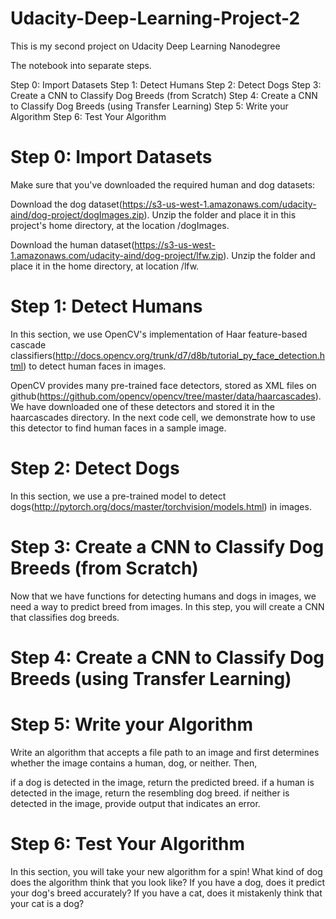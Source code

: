 # Udacity-Deep-Learning-Project-2

This is my second project on Udacity Deep Learning Nanodegree

The notebook into separate steps.

Step 0: Import Datasets
Step 1: Detect Humans
Step 2: Detect Dogs
Step 3: Create a CNN to Classify Dog Breeds (from Scratch)
Step 4: Create a CNN to Classify Dog Breeds (using Transfer Learning)
Step 5: Write your Algorithm
Step 6: Test Your Algorithm

# Step 0: Import Datasets
Make sure that you've downloaded the required human and dog datasets:

Download the dog dataset(https://s3-us-west-1.amazonaws.com/udacity-aind/dog-project/dogImages.zip). Unzip the folder and place it in this project's home directory, at the location /dogImages.

Download the human dataset(https://s3-us-west-1.amazonaws.com/udacity-aind/dog-project/lfw.zip). Unzip the folder and place it in the home directory, at location /lfw.

# Step 1: Detect Humans
In this section, we use OpenCV's implementation of Haar feature-based cascade classifiers(http://docs.opencv.org/trunk/d7/d8b/tutorial_py_face_detection.html) to detect human faces in images.

OpenCV provides many pre-trained face detectors, stored as XML files on github(https://github.com/opencv/opencv/tree/master/data/haarcascades). We have downloaded one of these detectors and stored it in the haarcascades directory. In the next code cell, we demonstrate how to use this detector to find human faces in a sample image.

# Step 2: Detect Dogs
In this section, we use a pre-trained model to detect dogs(http://pytorch.org/docs/master/torchvision/models.html) in images.

# Step 3: Create a CNN to Classify Dog Breeds (from Scratch)
Now that we have functions for detecting humans and dogs in images, we need a way to predict breed from images. In this step, you will create a CNN that classifies dog breeds.

# Step 4: Create a CNN to Classify Dog Breeds (using Transfer Learning)

# Step 5: Write your Algorithm
Write an algorithm that accepts a file path to an image and first determines whether the image contains a human, dog, or neither. Then,

if a dog is detected in the image, return the predicted breed.
if a human is detected in the image, return the resembling dog breed.
if neither is detected in the image, provide output that indicates an error.

# Step 6: Test Your Algorithm
In this section, you will take your new algorithm for a spin! What kind of dog does the algorithm think that you look like? If you have a dog, does it predict your dog's breed accurately? If you have a cat, does it mistakenly think that your cat is a dog?
